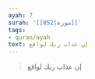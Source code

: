 ```yaml
---
ayah: 7
surah: '[[052|سورة]]'
tags:
- quran/ayah
text: إن عذاب ربك لواقع
---
```

> إن عذاب ربك لواقع
